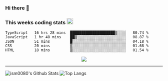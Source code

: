 ### Hi there 👋

<!--START_SECTION:giphy-->
<!--END_SECTION:giphy-->

### This weeks coding stats <img src="https://media1.giphy.com/media/LmNwrBhejkK9EFP504/giphy.gif?cid=ecf05e4723nsktnyyj53u162g7cy5rjqfg6gz06kxdg5y55g&rid=giphy.gif" width="20" height="20" />
<!--START_SECTION:waka-->
```text
TypeScript   16 hrs 28 mins  ████████████████████▒░░░░   80.74 % 
JavaScript   1 hr 48 mins    ██▒░░░░░░░░░░░░░░░░░░░░░░   08.87 % 
JSON         51 mins         █░░░░░░░░░░░░░░░░░░░░░░░░   04.18 % 
CSS          20 mins         ▒░░░░░░░░░░░░░░░░░░░░░░░░   01.68 % 
HTML         18 mins         ▒░░░░░░░░░░░░░░░░░░░░░░░░   01.54 % 
```
<!--END_SECTION:waka-->

<!--START_SECTION:comicstrip-->
<p align="center">
 <a href="https://xkcd.com/">
 <img src="https://imgs.xkcd.com/comics/sea_chase.png" />
</a>
</p>
<!--END_SECTION:comicstrip-->

---

![ism0080's Github Stats](https://github-readme-stats.vercel.app/api?username=ism0080&show_icons=true%hide_border=true&hide=issues)
![Top Langs](https://github-readme-stats.vercel.app/api/top-langs/?username=ism0080&layout=compact)

<!--
**ism0080/ism0080** is a ✨ _special_ ✨ repository because its `README.md` (this file) appears on your GitHub profile.

Here are some ideas to get you started:

- 🔭 I’m currently working on ...
- 🌱 I’m currently learning ...
- 👯 I’m looking to collaborate on ...
- 🤔 I’m looking for help with ...
- 💬 Ask me about ...
- 📫 How to reach me: ...
- 😄 Pronouns: ...
- ⚡ Fun fact: ...
-->

